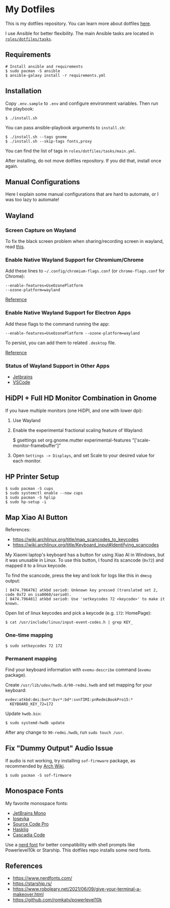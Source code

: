 # My Dotfiles

This is my dotfiles repository. You can learn more about dotfiles [here](https://dotfiles.github.io/).

I use Ansible for better flexibility. The main Ansible tasks are located in
[`roles/dotfiles/tasks`](https://github.com/mjnaderi/dotfiles/tree/main/roles/dotfiles/tasks).

## Requirements

```shell
# Install ansible and requirements
$ sudo pacman -S ansible
$ ansible-galaxy install -r requirements.yml
```

## Installation

Copy `.env.sample` to `.env` and configure environment variables. Then run the playbook:

```shell
$ ./install.sh
```

You can pass ansible-playbook arguments to `install.sh`:

```shell
$ ./install.sh --tags gnome
$ ./install.sh --skip-tags fonts,proxy
```

You can find the list of tags in `roles/dotfiles/tasks/main.yml`.

After installing, do not move dotfiles repository. If you did that, install once again.

## Manual Configurations

Here I explain some manual configurations that are hard to automate,
or I was too lazy to automate!

## Wayland

### Screen Capture on Wayland

To fix the black screen problem when sharing/recording screen in wayland,
read [this](https://wiki.archlinux.org/title/PipeWire#WebRTC_screen_sharing).

### Enable Native Wayland Support for Chromium/Chrome

Add these lines to `~/.config/chromium-flags.conf` (or `chrome-flags.conf` for Chrome):

    --enable-features=UseOzonePlatform
    --ozone-platform=wayland

[Reference](https://wiki.archlinux.org/title/chromium#Native_Wayland_support)

### Enable Native Wayland Support for Electron Apps

Add these flags to the command running the app:

    --enable-features=UseOzonePlatform --ozone-platform=wayland

To persist, you can add them to related `.desktop` file.

[Reference](https://www.reddit.com/r/linux/comments/lw7cvk/electron_12_has_just_been_released_with_wayland/)

### Status of Wayland Support in Other Apps

- [Jetbrains](https://youtrack.jetbrains.com/issue/JBR-3206)
- [VSCode](https://github.com/microsoft/vscode/issues/109176)

## HiDPI + Full HD Monitor Combination in Gnome

If you have multiple monitors (one HiDPI, and one with lower dpi):

1. Use Wayland
2. Enable the experimental fractional scaling feature of Wayland:

   $ gsettings set org.gnome.mutter experimental-features "['scale-monitor-framebuffer']"

3. Open `Settings -> Displays`, and set Scale to your desired value for each monitor.

## HP Printer Setup

```
$ sudo pacman -S cups
$ sudo systemctl enable --now cups
$ sudo pacman -S hplip
$ sudo hp-setup -i
```

## Map Xiao AI Button

References:

- https://wiki.archlinux.org/title/map_scancodes_to_keycodes
- https://wiki.archlinux.org/title/Keyboard_input#Identifying_scancodes

My Xiaomi laptop's keyboard has a button for using Xiao AI in Windows,
but it was unusable in Linux. To use this button,
I found its scancode (`0x72`) and mapped it to a linux keycode.

To find the scancode, press the key and look for logs like this in `dmesg` output:

```
[ 8474.796476] atkbd serio0: Unknown key pressed (translated set 2, code 0x72 on isa0060/serio0).
[ 8474.796481] atkbd serio0: Use 'setkeycodes 72 <keycode>' to make it known.
```

Open list of linux keycodes and pick a keycode (e.g. `172`: HomePage):

    $ cat /usr/include/linux/input-event-codes.h | grep KEY_

### One-time mapping

    $ sudo setkeycodes 72 172

### Permanent mapping

Find your keyboard information with `evemu-describe` command (`evemu` package).

Create `/usr/lib/udev/hwdb.d/90-redmi.hwdb` and set mapping for your keyboard:

```
evdev:atkbd:dmi:bvn*:bvr*:bd*:svnTIMI:pnRedmiBookPro15:*
  KEYBOARD_KEY_72=172
```

Update `hwdb.bin`:

    $ sudo systemd-hwdb update

After any change to `90-redmi.hwdb`, run `sudo touch /usr`.

## Fix "Dummy Output" Audio Issue

If audio is not working, try installing `sof-firmware` package,
as recommended by [Arch Wiki](https://wiki.archlinux.org/title/Advanced_Linux_Sound_Architecture#ALSA_firmware).

    $ sudo pacman -S sof-firmware

## Monospace Fonts

My favorite monospace fonts:

- [JetBrains Mono](https://www.jetbrains.com/lp/mono/)
- [Iosevka](https://typeof.net/Iosevka/)
- [Source Code Pro](http://adobe-fonts.github.io/source-code-pro/)
- [Hasklig](https://github.com/i-tu/Hasklig)
- [Cascadia Code](https://github.com/microsoft/cascadia-code)

Use a [nerd font](https://www.nerdfonts.com/) for better compatibility with shell prompts
like Powerlevel10k or Starship. This dotfiles repo installs some nerd fonts.

## References

- https://www.nerdfonts.com/
- https://starship.rs/
- https://www.roboleary.net/2021/06/09/give-your-terminal-a-makeover.html
- https://github.com/romkatv/powerlevel10k
